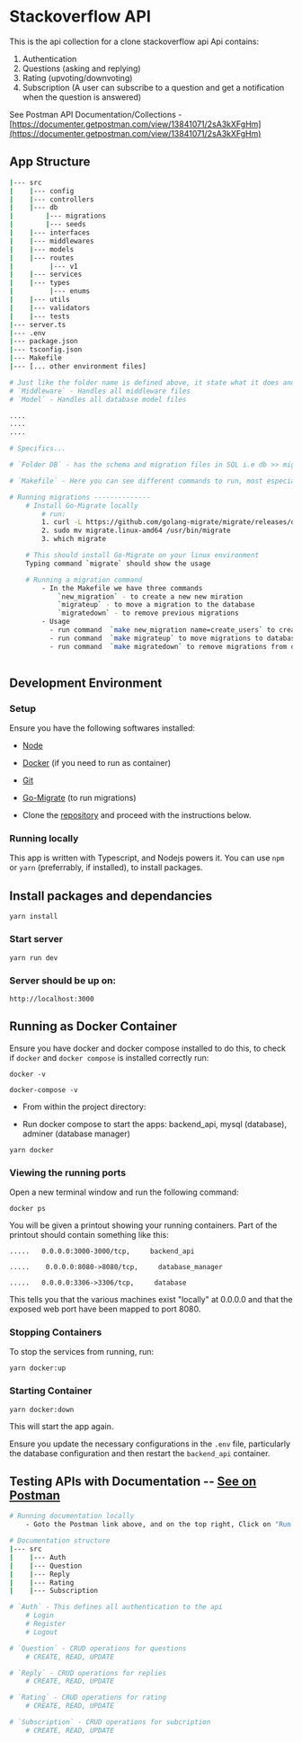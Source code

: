 # Stackoverflow API

This is the api collection for a clone stackoverflow api
Api contains:
1. Authentication
2. Questions (asking and replying)
3. Rating (upvoting/downvoting)
4. Subscription (A user can subscribe to a question and get a notification when the question is answered)

See Postman API Documentation/Collections - [https://documenter.getpostman.com/view/13841071/2sA3kXFgHm](https://documenter.getpostman.com/view/13841071/2sA3kXFgHm)

## App Structure

```sh
|--- src
|    |--- config
|    |--- controllers
|    |--- db
|        |--- migrations
|        |--- seeds
|    |--- interfaces
|    |--- middlewares
|    |--- models
|    |--- routes
|         |--- v1
|    |--- services
|    |--- types
|         |--- enums
|    |--- utils
|    |--- validators
|    |--- tests
|--- server.ts
|--- .env
|--- package.json
|--- tsconfig.json
|--- Makefile
|--- [... other environment files]

# Just like the folder name is defined above, it state what it does and handles.
# `Middleware` - Handles all middleware files
# `Model` - Handles all database model files

....
....
....

# Specifics...

# `Folder DB` - has the schema and migration files in SQL i.e db >> migrations and db >> schema.sql

# `Makefile` - Here you can see different commands to run, most especially for migrations.

# Running migrations --------------
    # Install Go-Migrate locally
        # run:
        1. curl -L https://github.com/golang-migrate/migrate/releases/download/v4.14.1/migrate.linux-amd64.tar.gz | tar xvz
        2. sudo mv migrate.linux-amd64 /usr/bin/migrate
        3. which migrate

    # This should install Go-Migrate on your linux environment
    Typing command `migrate` should show the usage

    # Running a migration command
        - In the Makefile we have three commands
            `new_migration` - to create a new new miration
            `migrateup` - to move a migration to the database
            `migratedown` - to remove previous migrations
        - Usage
          - run command  `make new_migration name=create_users` to create user migration files, the up and down files will be generated in path `src/db/migrations`
          - run command  `make migrateup` to move migrations to database
          - run command  `make migratedown` to remove migrations from database
 
```

## Development Environment

### Setup

Ensure you have the following softwares installed:

- [Node](https://nodejs.org)
- [Docker](https://docs.docker.com/install/) (if you need to run as container)
- [Git](https://www.atlassian.com/git/tutorials/install-git)
- [Go-Migrate](https://github.com/golang-migrate/migrate) (to run migrations)

- Clone the [repository](https://gitlab.com/kora-assessment/be-adesoji-awobajo) and proceed with the instructions below.


### Running locally

This app is written with Typescript, and Nodejs powers it. You can use `npm` or `yarn` (preferrably, if installed), to install packages.

## Install packages and dependancies

```
yarn install
```

### Start server

```
yarn run dev
```

### Server should be up on:

```
http://localhost:3000
```

## Running as Docker Container

Ensure you have docker and docker compose installed to do this, to check if `docker` and `docker compose` is installed correctly run:

```
docker -v
```

```
docker-compose -v
```

- From within the project directory:

- Run docker compose to start the apps: backend_api, mysql (database), adminer (database manager)

```
yarn docker
```

### Viewing the running ports

Open a new terminal window and run the following command:

```
docker ps
```

You will be given a printout showing your running containers. Part of the printout should contain something like this:

```
.....   0.0.0.0:3000-3000/tcp,     backend_api

```

```
.....    0.0.0.0:8080->8080/tcp,     database_manager

```

```
.....   0.0.0.0:3306->3306/tcp,     database

```

This tells you that the various machines exist "locally" at 0.0.0.0 and that the exposed web port have been mapped to port 8080.

### Stopping Containers

To stop the services from running, run:

```
yarn docker:up
```

### Starting Container

```
yarn docker:down
```

This will start the app again.

Ensure you update the necessary configurations in the `.env` file, particularly the database configuration and then restart the `backend_api` container.



## Testing APIs with Documentation -- [See on Postman](https://documenter.getpostman.com/view/13841071/2sA3kXFgHm)

```sh
# Running documentation locally
    - Goto the Postman link above, and on the top right, Click on "Run in Postman", make sure you have postman running locally

# Documentation structure
|--- src
|    |--- Auth
|    |--- Question
|    |--- Reply
|    |--- Rating
|    |--- Subscription

# `Auth` - This defines all authentication to the api
    # Login
    # Register
    # Logout

# `Question` - CRUD operations for questions
    # CREATE, READ, UPDATE

# `Reply` - CRUD operations for replies
    # CREATE, READ, UPDATE

# `Rating` - CRUD operations for rating
    # CREATE, READ, UPDATE

# `Subscription` - CRUD operations for subcription
    # CREATE, READ, UPDATE 
```